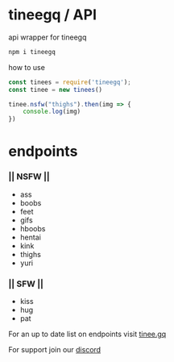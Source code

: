 # tineegq / API
api wrapper for tineegq
```bash
npm i tineegq
```
how to use
```js
const tinees = require('tineegq');
const tinee = new tinees()

tinee.nsfw("thighs").then(img => {
    console.log(img)
})
```

# endpoints

### || NSFW  ||

- ass 
- boobs 
- feet 
- gifs 
- hboobs 
- hentai 
- kink 
- thighs 
- yuri


### || SFW  ||

- kiss
- hug
- pat

For an up to date list on endpoints visit [tinee.gq](https://tinee.gq/api/info.html)

For support join our [discord](https://discord.gg/invite/bSNzEkq)
